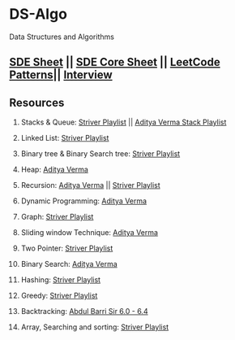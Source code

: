 # DS-Algo

Data Structures and Algorithms

## [SDE Sheet](https://takeuforward.org/interviews/strivers-sde-sheet-top-coding-interview-problems/) || [SDE Core Sheet](https://takeuforward.org/interviews/must-do-questions-for-dbms-cn-os-interviews-sde-core-sheet/) || [LeetCode Patterns](https://seanprashad.com/leetcode-patterns/)|| [Interview](https://hackernoon.com/14-patterns-to-ace-any-coding-interview-question-c5bb3357f6ed)

## Resources

1. Stacks & Queue: [Striver Playlist](https://www.youtube.com/watch?v=GYptUgnIM_I&list=PLgUwDviBIf0oSO572kQ7KCSvCUh1AdILj&t=0s) || [Aditya Verma Stack Playlist](https://www.youtube.com/playlist?list=PL_z_8CaSLPWdeOezg68SKkeLN4-T_jNHd)

2. Linked List: [Striver Playlist](https://www.youtube.com/watch?v=iRtLEoL-r-g&list=PLgUwDviBIf0r47RKH7fdWN54AbWFgGuii&t=0s)

3. Binary tree & Binary Search tree: [Striver Playlist](https://www.youtube.com/watch?v=OYqYEM1bMK8&list=PLgUwDviBIf0q8Hkd7bK2Bpryj2xVJk8Vk&t=0s)

4. Heap: [Aditya Verma](https://www.youtube.com/playlist?list=PL_z_8CaSLPWdtY9W22VjnPxG30CXNZpI9)

5. Recursion: [Aditya Verma](https://www.youtube.com/playlist?list=PL_z_8CaSLPWeT1ffjiImo0sYTcnLzo-wY) || [Striver Playlist](https://www.youtube.com/watch?v=OyZFFqQtu98&list=PLgUwDviBIf0rQ6cnlaHRMuOp4H_D-7hwP&t=0s)

6. Dynamic Programming: [Aditya Verma](https://www.youtube.com/playlist?list=PL_z_8CaSLPWekqhdCPmFohncHwz8TY2Go)

7. Graph: [Striver Playlist](https://www.youtube.com/watch?v=YTtpfjGlH2M&list=PLgUwDviBIf0rGEWe64KWas0Nryn7SCRWw&t=0s)

8. Sliding window Technique: [Aditya Verma](https://www.youtube.com/playlist?list=PL_z_8CaSLPWeM8BDJmIYDaoQ5zuwyxnfj)

9. Two Pointer: [Striver Playlist](https://www.youtube.com/watch?v=onLoX6Nhvmg&list=PLgUwDviBIf0rBT8io74a95xT-hDFZonNs&t=0s)

10. Binary Search: [Aditya Verma](https://www.youtube.com/playlist?list=PL_z_8CaSLPWeYfhtuKHj-9MpYb6XQJ_f2)

11. Hashing: [Striver Playlist](https://www.youtube.com/watch?v=dRUpbt8vHpo&list=PLgUwDviBIf0rVwua0kKYlsS_ik_1lyVK_&t=0s)

12. Greedy: [Striver Playlist](https://www.youtube.com/watch?v=II6ziNnub1Q&list=PLgUwDviBIf0pmWCl2nepwGDO05a0-7EfJ&t=0s)

13. Backtracking: [Abdul Barri Sir 6.0 - 6.4](https://www.youtube.com/watch?v=DKCbsiDBN6c&list=PLDN4rrl48XKpZkf03iYFl-O29szjTrs_O&index=63&ab_channel=AbdulBari)

14. Array, Searching and sorting: [Striver Playlist](https://www.youtube.com/watch?v=32Ll35mhWg0&list=PLgUwDviBIf0rPG3Ictpu74YWBQ1CaBkm2&t=0s)
